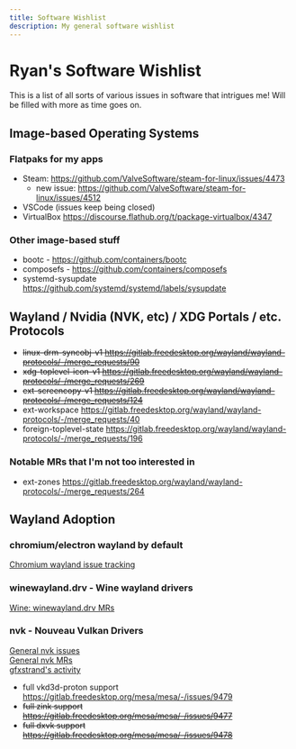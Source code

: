 ```yaml
---
title: Software Wishlist
description: My general software wishlist
---
```


# Ryan's Software Wishlist

This is a list of all sorts of various issues in software that intrigues me! Will be filled with more as time goes on.

## Image-based Operating Systems

### Flatpaks for my apps

- Steam: <https://github.com/ValveSoftware/steam-for-linux/issues/4473>
  - new issue: <https://github.com/ValveSoftware/steam-for-linux/issues/4512>
- VSCode (issues keep being closed)
- VirtualBox <https://discourse.flathub.org/t/package-virtualbox/4347>

### Other image-based stuff

- bootc - <https://github.com/containers/bootc>
- composefs - <https://github.com/containers/composefs>
- systemd-sysupdate <https://github.com/systemd/systemd/labels/sysupdate>

## Wayland / Nvidia (NVK, etc) / XDG Portals / etc. Protocols

- ~~linux-drm-syncobj-v1 <https://gitlab.freedesktop.org/wayland/wayland-protocols/-/merge_requests/90>~~
- ~~xdg-toplevel-icon-v1 <https://gitlab.freedesktop.org/wayland/wayland-protocols/-/merge_requests/269>~~
- ~~ext-screencopy-v1 <https://gitlab.freedesktop.org/wayland/wayland-protocols/-/merge_requests/124>~~
- ext-workspace <https://gitlab.freedesktop.org/wayland/wayland-protocols/-/merge_requests/40>
- foreign-toplevel-state <https://gitlab.freedesktop.org/wayland/wayland-protocols/-/merge_requests/196>

### Notable MRs that I'm not too interested in

- ext-zones <https://gitlab.freedesktop.org/wayland/wayland-protocols/-/merge_requests/264>

## Wayland Adoption

### chromium/electron wayland by default
[Chromium wayland issue tracking](https://issues.chromium.org/issues?q=componentid:1456988%20status:(open%20%7C%20new%20%7C%20assigned%20%7C%20accepted))

### winewayland.drv - Wine wayland drivers
[Wine: winewayland.drv MRs](https://gitlab.winehq.org/wine/wine/-/merge_requests?scope=all&search=winewayland&sort=updated_desc&state=opened)

### nvk - Nouveau Vulkan Drivers

[General nvk issues](https://gitlab.freedesktop.org/mesa/mesa/-/issues/?label_name%5B%5D=NVK)  
[General nvk MRs](https://gitlab.freedesktop.org/mesa/mesa/-/merge_requests?label_name%5B%5D=NVK)  
[gfxstrand's activity](https://gitlab.freedesktop.org/gfxstrand)

- full vkd3d-proton support <https://gitlab.freedesktop.org/mesa/mesa/-/issues/9479>
- ~~full zink support <https://gitlab.freedesktop.org/mesa/mesa/-/issues/9477>~~
- ~~full dxvk support <https://gitlab.freedesktop.org/mesa/mesa/-/issues/9478>~~

